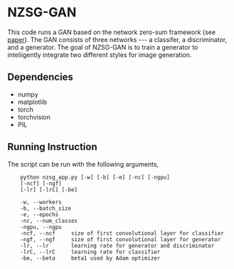 # NZSG-GAN
This code runs a GAN based on the network zero-sum framework (see [paper](https://arxiv.org/pdf/2007.05477.pdf)). The GAN consists of three networks --- a classifer, a discriminator, and a generator. The goal of NZSG-GAN is to train a generator to inteliigently integrate two different styles for image generation.

## Dependencies
* numpy
* matplotlib
* torch
* torchvision
* PIL

## Running Instruction

The script can be run with the following arguments, 

        python nzsg_app.py [-w] [-b] [-e] [-nc] [-ngpu]
        [-ncf] [-ngf]
        [-lr] [-lrC] [-be]

        -w, --workers
        -b, --batch_size
        -e, --epochs
        -nc, --num_classes
        -ngpu, --ngpu
        -ncf, --ncf     size of first convolutional layer for classifier
        -ngf, --ngf     size of first convolutional layer for generator
        -lr, --lr       learning rate for generator and discriminator
        -lrC, --lrC     learning rate for classifier
        -be, --beta     beta1 used by Adam optimizer
